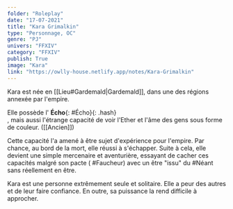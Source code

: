 ```yaml
---
folder: "Roleplay"
date: "17-07-2021"
title: "Kara Grimalkin"
type: "Personnage, OC"
genre: "PJ"
univers: "FFXIV"
category: "FFXIV"
publish: True
image: "Kara"
link: "https://owlly-house.netlify.app/notes/Kara-Grimalkin"
---
```

Kara est née en [[Lieu#Gardemald|Gardemald]], dans une des régions annexée par l'empire.

Elle possède l' **Écho**{: #Écho}{: .hash}  
, mais aussi l'étrange capacité de voir l'Ether et l'âme des gens sous forme de couleur. ([[Ancien]])

Cette capacité l'a amené à être sujet d'expérience pour l'empire. Par chance, au bord de la mort, elle réussi à s'échapper.
Suite à cela, elle devient une simple mercenaire et aventurière, essayant de cacher ces capacités malgré son pacte ( #Faucheur) avec un être "issu" du #Néant sans réellement en être.

Kara est une personne extrêmement seule et solitaire. Elle a peur des autres et de leur faire confiance. En outre, sa puissance la rend difficile à approcher.